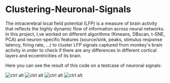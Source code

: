 # Clustering-Neuronal-Signals

The intracerebral local field potential (LFP) is a measure of brain activity that reflects the highly dynamic flow of information across neural networks. <br />
In this project, I,ve worked on different algorithms (Kmeans, DBscan, t-SNE, PCA) and neuron-specific features (source/sink, peaks, stimulus response latency, firing rate, ...) to cluster LFP signals captured from monkey's brain activity in order to check if there are any differences in different cortical layers and eccentricities of its brain. <br />

Here you can see the result of this code on a testcase of neuronal signals:

![ctrl alt](https://user-images.githubusercontent.com/42779113/97794579-2a062680-1c11-11eb-8d44-4060d10d8eba.png)
![ctrl alt](https://user-images.githubusercontent.com/42779113/97794571-1fe42800-1c11-11eb-909f-27420e2b0fdb.png)
![ctrl alt](https://user-images.githubusercontent.com/42779113/97794575-27a3cc80-1c11-11eb-8a09-6002e77e39d2.png)
![ctrl alt](https://user-images.githubusercontent.com/42779113/97794574-24a8dc00-1c11-11eb-896f-7ca1edf6d216.png)
